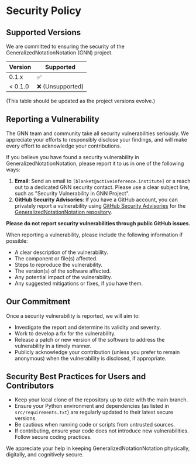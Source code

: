 # Security Policy

## Supported Versions

We are committed to ensuring the security of the GeneralizedNotationNotation (GNN) project. 

| Version | Supported          |
| ------- | ------------------ |
| 0.1.x   | :white_check_mark: |
| < 0.1.0 | :x: (Unsupported)  |

(This table should be updated as the project versions evolve.)

## Reporting a Vulnerability

The GNN team and community take all security vulnerabilities seriously. We appreciate your efforts to responsibly disclose your findings, and will make every effort to acknowledge your contributions.

If you believe you have found a security vulnerability in GeneralizedNotationNotation, please report it to us in one of the following ways:

1.  **Email**: Send an email to `[blanket@activeinference.institute]` or a reach out to a dedicated GNN security contact. Please use a clear subject line, such as "Security Vulnerability in GNN Project".
2.  **GitHub Security Advisories**: If you have a GitHub account, you can privately report a vulnerability using [GitHub Security Advisories](https://docs.github.com/en/code-security/security-advisories/guidance-on-reporting-and-writing/privately-reporting-a-security-vulnerability) for the [GeneralizedNotationNotation repository](https://github.com/ActiveInferenceInstitute/GeneralizedNotationNotation).

**Please do not report security vulnerabilities through public GitHub issues.**

When reporting a vulnerability, please include the following information if possible:

-   A clear description of the vulnerability.
-   The component or file(s) affected.
-   Steps to reproduce the vulnerability.
-   The version(s) of the software affected.
-   Any potential impact of the vulnerability.
-   Any suggested mitigations or fixes, if you have them.

## Our Commitment

Once a security vulnerability is reported, we will aim to:

-   Investigate the report and determine its validity and severity.
-   Work to develop a fix for the vulnerability.
-   Release a patch or new version of the software to address the vulnerability in a timely manner.
-   Publicly acknowledge your contribution (unless you prefer to remain anonymous) when the vulnerability is disclosed, if appropriate.

## Security Best Practices for Users and Contributors

-   Keep your local clone of the repository up to date with the main branch.
-   Ensure your Python environment and dependencies (as listed in `src/requirements.txt`) are regularly updated to their latest secure versions.
-   Be cautious when running code or scripts from untrusted sources.
-   If contributing, ensure your code does not introduce new vulnerabilities. Follow secure coding practices.

We appreciate your help in keeping GeneralizedNotationNotation physically, digitally, and cognitively secure. 
